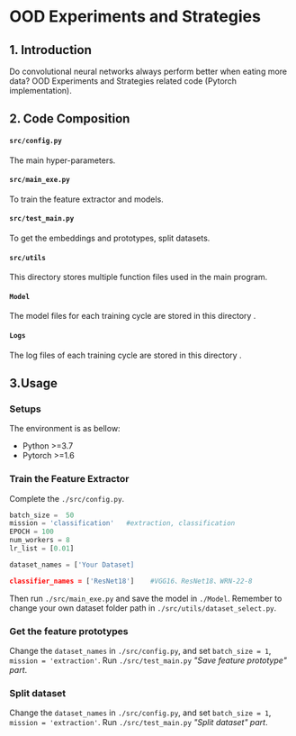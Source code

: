 # OOD Experiments and Strategies

## 1. Introduction

Do convolutional neural networks always perform better when eating more data?
OOD Experiments and Strategies related code (Pytorch implementation).

## 2. Code Composition

#### `src/config.py`

The main hyper-parameters.

#### `src/main_exe.py`

To train the feature extractor and models.

#### `src/test_main.py`

To get the embeddings and prototypes, split datasets.

#### `src/utils`

This directory stores multiple function files used in the main program.

#### `Model`

The model files for each training cycle are stored in this directory .

#### `Logs`

The log files of each training cycle are stored in this directory .

## 3.Usage

### Setups

The environment is as bellow:  

- Python >=3.7
- Pytorch >=1.6

### Train the Feature Extractor

Complete the `./src/config.py`.

```python
batch_size =  50 
mission = 'classification'   #extraction, classification
EPOCH = 100
num_workers = 8
lr_list = [0.01]  

dataset_names = ['Your Dataset]

classifier_names = ['ResNet18']    #VGG16、ResNet18、WRN-22-8
```

Then run `./src/main_exe.py` and save the model in `./Model`. Remember to change your own dataset folder path in `./src/utils/dataset_select.py`.

### Get the feature prototypes

Change the `dataset_names` in `./src/config.py`, and set  `batch_size = 1`, `mission = 'extraction'`.  Run `./src/test_main.py`  *"Save feature prototype" part*.

### Split dataset

 Change the `dataset_names` in `./src/config.py`, and set  `batch_size = 1`, `mission = 'extraction'`.  Run `./src/test_main.py` *"Split dataset" part*.
